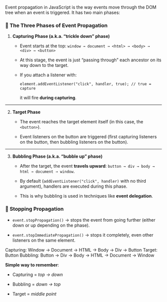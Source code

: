 
Event propagation in JavaScript is the way events move through the DOM tree when an event is triggered. It has two main phases:

### 🔄 The Three Phases of Event Propagation

1. **Capturing Phase (a.k.a. “trickle down” phase)**
    
    - Event starts at the top: `window → document → <html> → <body> → <div> → <button>`
        
    - At this stage, the event is just “passing through” each ancestor on its way down to the target.
        
    - If you attach a listener with:
        
        `element.addEventListener("click", handler, true); // true = capture`
        
        it will fire **during capturing**.
        

---

2. **Target Phase**
    
    - The event reaches the target element itself (in this case, the `<button>`).
        
    - Event listeners on the button are triggered (first capturing listeners on the button, then bubbling listeners on the button).
        

---

3. **Bubbling Phase (a.k.a. “bubble up” phase)**
    
    - After the target, the event **travels upward**: `button → div → body → html → document → window`.
        
    - By default (`addEventListener("click", handler)` with no third argument), handlers are executed during this phase.
        
    - This is why bubbling is used in techniques like **event delegation**.

### 🛑 Stopping Propagation

- `event.stopPropagation()` → stops the event from going further (either down or up depending on the phase).
    
- `event.stopImmediatePropagation()` → stops it completely, even other listeners on the same element.



Capturing: Window → Document → HTML → Body → Div → Button
Target:    Button
Bubbling:  Button → Div → Body → HTML → Document → Window

**Simple way to remember**:

- Capturing = _top → down_
    
- Bubbling = _down → top_
    
- Target = _middle point_

